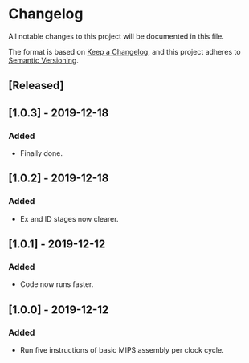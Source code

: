 # Changelog
All notable changes to this project will be documented in this file.

The format is based on [Keep a Changelog](https://keepachangelog.com/en/1.0.0/),
and this project adheres to [Semantic Versioning](https://semver.org/spec/v2.0.0.html).

## [Released]

## [1.0.3] - 2019-12-18
### Added
- Finally done.

## [1.0.2] - 2019-12-18
### Added
- Ex and ID stages now clearer.

## [1.0.1] - 2019-12-12
### Added
- Code now runs faster.

## [1.0.0] - 2019-12-12
### Added
- Run five instructions of basic MIPS assembly per clock cycle.